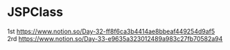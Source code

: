 # JSPClass
 1st https://www.notion.so/Day-32-ff8f6ca3b4414ae8bbeaf449254d9af5 <br>
 2rd https://www.notion.so/Day-33-e9635a323012489a983c27fb70582a94 <br>
